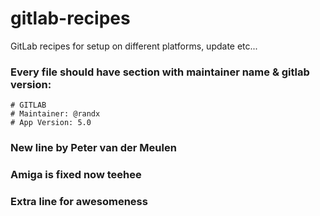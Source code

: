 gitlab-recipes
==============

GitLab recipes for setup on different platforms, update etc...

### Every file should have section with maintainer name & gitlab version:

    # GITLAB
    # Maintainer: @randx
    # App Version: 5.0

### New line by Peter van der Meulen
### Amiga is fixed now teehee
### Extra line for awesomeness
